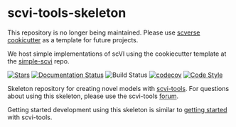 # scvi-tools-skeleton

This repository is no longer being maintained. Please use [scverse cookicutter](https://github.com/scverse/cookiecutter-scverse) as a template for future projects.

We host simple implementations of scVI using the cookiecutter template at the [simple-scvi](https://github.com/scverse/simple-scvi) repo.

[![Stars](https://img.shields.io/github/stars/YosefLab/scvi-tools-skeleton?logo=GitHub&color=yellow)](https://github.com/YosefLab/scvi-tools/stargazers)
[![Documentation Status](https://readthedocs.org/projects/scvi-tools-skeleton/badge/?version=latest)](https://scvi-tools-skeleton.readthedocs.io/en/stable/?badge=stable)
![Build Status](https://github.com/YosefLab/scvi-tools-skeleton/workflows/scvi-tools-skeleton/badge.svg)
[![codecov](https://codecov.io/gh/YosefLab/scvi-tools-skeleton/branch/main/graph/badge.svg?token=BGI9Z8R11R)](https://codecov.io/gh/YosefLab/scvi-tools-skeleton)
[![Code Style](https://img.shields.io/badge/code%20style-black-000000.svg)](https://github.com/python/black)

Skeleton repository for creating novel models with
[scvi-tools](https://www.scvi-tools.org/en/stable/). For questions about
using this skeleton, please use the scvi-tools
[forum](https://discourse.scvi-tools.org/).


Getting started development using this skeleton is similar to [getting started](https://docs.scvi-tools.org/en/stable/contributing/index.html) with scvi-tools.
